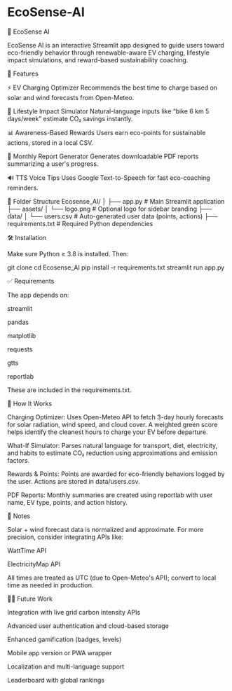 # EcoSense-AI
🌿 EcoSense AI

EcoSense AI is an interactive Streamlit app designed to guide users toward eco-friendly behavior through renewable-aware EV charging, lifestyle impact simulations, and reward-based sustainability coaching.

🚀 Features

⚡ EV Charging Optimizer
Recommends the best time to charge based on solar and wind forecasts from Open-Meteo.

🔮 Lifestyle Impact Simulator
Natural-language inputs like “bike 6 km 5 days/week” estimate CO₂ savings instantly.

📊 Awareness-Based Rewards
Users earn eco-points for sustainable actions, stored in a local CSV.

📄 Monthly Report Generator
Generates downloadable PDF reports summarizing a user's progress.

🔊 TTS Voice Tips
Uses Google Text-to-Speech for fast eco-coaching reminders.

📁 Folder Structure
Ecosense_AI/
│
├── app.py                  # Main Streamlit application
├── assets/
│   └── logo.png            # Optional logo for sidebar branding
├── data/
│   └── users.csv           # Auto-generated user data (points, actions)
├── requirements.txt        # Required Python dependencies

🛠️ Installation

Make sure Python ≥ 3.8 is installed. Then:

git clone <repo-url>
cd Ecosense_AI
pip install -r requirements.txt
streamlit run app.py

✅ Requirements

The app depends on:

streamlit

pandas

matplotlib

requests

gtts

reportlab

These are included in the requirements.txt.

🔧 How It Works

Charging Optimizer:
Uses Open-Meteo API to fetch 3-day hourly forecasts for solar radiation, wind speed, and cloud cover. A weighted green score helps identify the cleanest hours to charge your EV before departure.

What-If Simulator:
Parses natural language for transport, diet, electricity, and habits to estimate CO₂ reduction using approximations and emission factors.

Rewards & Points:
Points are awarded for eco-friendly behaviors logged by the user. Actions are stored in data/users.csv.

PDF Reports:
Monthly summaries are created using reportlab with user name, EV type, points, and action history.

📌 Notes

Solar + wind forecast data is normalized and approximate. For more precision, consider integrating APIs like:

WattTime API

ElectricityMap API

All times are treated as UTC (due to Open-Meteo's API); convert to local time as needed in production.

👨‍💻 Future Work

Integration with live grid carbon intensity APIs

Advanced user authentication and cloud-based storage

Enhanced gamification (badges, levels)

Mobile app version or PWA wrapper

Localization and multi-language support

Leaderboard with global rankings
